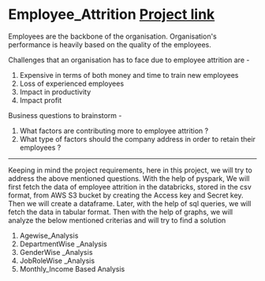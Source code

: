 # Employee_Attrition                                           [Project link](https://databricks-prod-cloudfront.cloud.databricks.com/public/4027ec902e239c93eaaa8714f173bcfc/391929095643206/4313901973136452/8761874237841481/latest.html)

Employees are the backbone of the organisation. Organisation's performance is heavily based on the quality of the employees.

Challenges that an organisation has to face due to employee attrition are -

1. Expensive in terms of both money and time to train new employees
2. Loss of experienced employees
3. Impact in productivity
4. Impact profit

Business questions to brainstorm - 
1. What factors are contributing more to employee attrition ?
2. What type of factors should the company address in order to retain their employees ?

-----------------------------------------------------------------------------------------------------------------------------

Keeping in mind the project requirements, here in this project, we will try to address the above mentioned questions. 
With the help of pyspark, We will first fetch the data of employee attrition in the databricks, stored in the csv format, from AWS S3 bucket by creating the Access key and Secret key. Then we will create a dataframe. Later, with the help of sql queries, we will fetch the data in tabular format. Then with the help of graphs, we will analyze the below mentioned criterias and will try to find a solution

1.   Agewise_Analysis
2.   DepartmentWise _Analysis
3.   GenderWise _Analysis
4.   JobRoleWise _Analysis
5.   Monthly_Income Based Analysis


